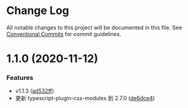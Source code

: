 # Change Log

All notable changes to this project will be documented in this file.
See [Conventional Commits](https://conventionalcommits.org) for commit guidelines.

# 1.1.0 (2020-11-12)


### Features

* v1.1.3 ([ad532ff](https://github.com/efoxTeam/emp/commit/ad532fff21fa07d79dabf13ed88426fd37e8a9ed))
* 更新 typescript-plugin-css-modules 到 2.7.0 ([de6dce4](https://github.com/efoxTeam/emp/commit/de6dce41def61363b04ab35175d09b6afb328991))
